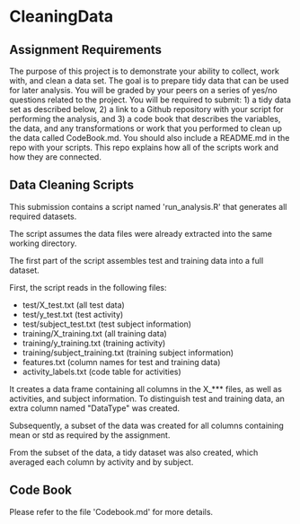 CleaningData
============

Assignment Requirements
------------
The purpose of this project is to demonstrate your ability to collect, work with, and clean a data set. The goal is to prepare tidy data that can be used for later analysis. You will be graded by your peers on a series of yes/no questions related to the project. You will be required to submit: 1) a tidy data set as described below, 2) a link to a Github repository with your script for performing the analysis, and 3) a code book that describes the variables, the data, and any transformations or work that you performed to clean up the data called CodeBook.md. You should also include a README.md in the repo with your scripts. This repo explains how all of the scripts work and how they are connected.

Data Cleaning Scripts
------------
This submission contains a script named 'run_analysis.R' that generates all required datasets.

The script assumes the data files were already extracted into the same working directory.

The first part of the script assembles test and training data into a full dataset.

First, the script reads in the following files:
- test/X_test.txt (all test data)
- test/y_test.txt (test activity)
- test/subject_test.txt (test subject information)
- training/X_training.txt (all training data)
- training/y_training.txt (training activity)
- training/subject_training.txt (training subject information)
- features.txt (column names for test and training data)
- activity_labels.txt (code table for activities)

It creates a data frame containing all columns in the X_*** files, as well as activities, and subject information. To distinguish test and training data, an extra column named "DataType" was created.

Subsequently, a subset of the data was created for all columns containing mean or std as required by the assignment.

From the subset of the data, a tidy dataset was also created, which averaged each column by activity and by subject.

Code Book
------------
Please refer to the file 'Codebook.md' for more details.
